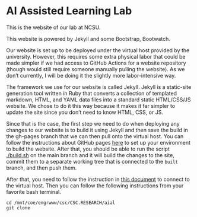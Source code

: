 # AI Assisted Learning Lab

This is the website of our lab at NCSU.

This website is powered by Jekyll and some Bootstrap, Bootwatch.

Our website is set up to be deployed under the virtual host provided by the university. However, this requires some extra physical labor that could be made simpler if we had access to GitHub Actions for a website repository (though would still require someone manually pulling the website). As we don’t currently, I will be doing it the slightly more labor-intensive way. 

The framework we use for our website is called Jekyll. Jekyll is a static-site generation tool written in Ruby that converts a collection of templated markdown, HTML, and YAML data files into a standard static HTML/CSS/JS website. We chose to do it this way because it makes it far simpler to update the site since you don’t need to know HTML, CSS, or JS.

Since that is the case, the first step we need to do when deploying any changes to our website is to build it using Jekyll and then save the build in the gh-pages branch that we can then pull onto the virtual host. You can follow the instructions about GitHub pages [here](https://docs.github.com/en/pages/setting-up-a-github-pages-site-with-jekyll/testing-your-github-pages-site-locally-with-jekyll) to set up your environment to build the website. After that, you should be able to run the script [./build.sh](./build.sh) on the main branch and it will build the changes to the site, commit them to a separate working tree that is connected to the `built` branch, and then push them.

After that, you need to follow the instruction in [this document](https://docs.google.com/document/d/1_l2iml2VZ54BsF0gEdVki7_GFMKPm76mA5dPSKPTfjE/edit) to connect to the virtual host. Then you can follow the following instructions from your favorite bash terminal.

```
cd /mnt/coe/engrwww/csc/CSC.RESEARCH/aial
git clone 